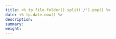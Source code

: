 ```yaml
---
title: <% tp.file.folder().split('/').pop() %>
date: <% tp.date.now() %>
description: 
summary: 
weight:
---
```

